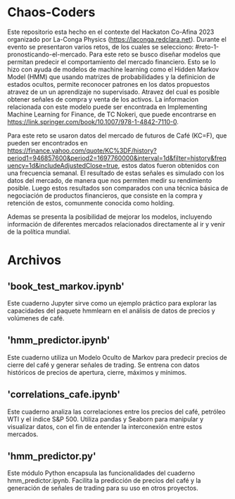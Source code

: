 # Chaos-Coders

Este repositorio esta hecho en el contexte del Hackaton Co-Afina 2023 organizado por La-Conga Physics (https://laconga.redclara.net). Durante el evento se presentaron varios retos, de los cuales se selecciono: #reto-1-pronosticando-el-mercado. 
Para este reto se busco diseñar modelos que permitan predecir el comportamiento del mercado financiero. Esto se lo hizo con ayuda de modelos de machine learning como el Hidden Markov Model (HMM) que usando matrizes de probabilidades y la definicion de estados ocultos, permite reconocer patrones en los datos propuestos atravez de un un aprendizaje no supervisado. Atravez del cual es posible obtener señales de compra y venta de los activos. La informacion relacionada con este modelo puede ser encontrada en Implementing Machine Learning for Finance, de TC Nokeri, que puede encontrarse en https://link.springer.com/book/10.1007/978-1-4842-7110-0.

Para este reto se usaron datos del mercado de futuros de Café (KC=F), que pueden ser encontrados en https://finance.yahoo.com/quote/KC%3DF/history?period1=946857600&period2=1697760000&interval=1d&filter=history&frequency=1d&includeAdjustedClose=true, estos datos fueron obtenidos con una frecuencia semanal.
El resultado de estas señales es simulado con los datos del mercado, de manera que nos permiten medir su rendimiento posible. Luego estos resultados son comparados con una técnica básica de negociación de productos financieros, que consiste en la compra y retención de estos, comunmente conocida como holding. 

Ademas se presenta la posibilidad de mejorar los modelos, incluyendo información de diferentes mercados relacionados directamente al ir y venir de la política mundial.

# Archivos

## 'book_test_markov.ipynb'
Este cuaderno Jupyter sirve como un ejemplo práctico para explorar las capacidades del paquete hmmlearn en el análisis de datos de precios y volúmenes de café.

## 'hmm_predictor.ipynb'
Este cuaderno utiliza un Modelo Oculto de Markov para predecir precios de cierre del café y generar señales de trading. Se entrena con datos históricos de precios de apertura, cierre, máximos y mínimos.

## 'correlations_cafe.ipynb'
Este cuaderno analiza las correlaciones entre los precios del café, petróleo WTI y el índice S&P 500. Utiliza pandas y Seaborn para manipular y visualizar datos, con el fin de entender la interconexión entre estos mercados.

## 'hmm_predictor.py'
Este módulo Python encapsula las funcionalidades del cuaderno hmm_predictor.ipynb. Facilita la predicción de precios del café y la generación de señales de trading para su uso en otros proyectos.


